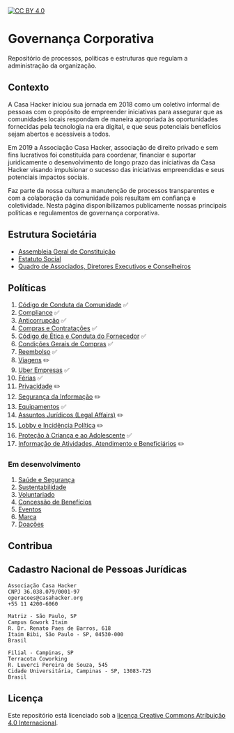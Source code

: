 [![CC BY 4.0][cc-by-shield]][cc-by]

# Governança Corporativa
Repositório de processos, políticas e estruturas que regulam a administração da organização.

## Contexto
A Casa Hacker iniciou sua jornada em 2018 como um coletivo informal de pessoas com o propósito de empreender iniciativas para assegurar que as comunidades locais respondam de maneira apropriada às oportunidades fornecidas pela tecnologia na era digital, e que seus potenciais benefícios sejam abertos e acessíveis a todos.

Em 2019 a Associação Casa Hacker, associação de direito privado e sem fins lucrativos foi constituída para coordenar, financiar e suportar juridicamente o desenvolvimento de longo prazo das iniciativas da Casa Hacker visando impulsionar o sucesso das iniciativas empreendidas e seus potenciais impactos sociais.

Faz parte da nossa cultura a manutenção de processos transparentes e com a colaboração da comunidade pois resultam em confiança e coletividade. Nesta página disponibilizamos publicamente nossas principais políticas e regulamentos de governança corporativa.

## Estrutura Societária
- [Assembleia Geral de Constituição](#)
- [Estatuto Social](#)
- [Quadro de Associados, Diretores Executivos e Conselheiros](QUADRO-SOCIETÁRIO.md)

## Políticas
1. [Código de Conduta da Comunidade](CODE_OF_CONDUCT.md) :white_check_mark:
1. [Compliance](compliance.md) :white_check_mark:
1. [Anticorrupção](manual-anticorrupcao.md) :white_check_mark:
1. [Compras e Contratações](compras.md) :white_check_mark:
1. [Código de Ética e Conduta do Fornecedor](codigo-de-etica-e-conduta-do-fornecedor.md) :white_check_mark:
1. [Condições Gerais de Compras](condicoes-gerais-de-compras.md) :white_check_mark:
1. [Reembolso](reembolso.md) :white_check_mark:
1. [Viagens](#) :pencil2:
1. [Uber Empresas](#) :white_check_mark:
1. [Férias](ferias.md) :white_check_mark:
1. [Privacidade](#) :pencil2:
1. [Segurança da Informação](#) :pencil2:
1. [Equipamentos](equipamentos.md) :white_check_mark:
1. [Assuntos Jurídicos (Legal Affairs)](#) :pencil2:
1. [Lobby e Incidência Política](#) :pencil2:
1. [Proteção à Criança e ao Adolescente](protecao-a-criança-e-ao-adolescente.md) :white_check_mark:
1. [Informação de Atividades, Atendimento e Beneficiários](#) :pencil2:

### Em desenvolvimento
1. [Saúde e Segurança](#)
1. [Sustentabilidade](#)
1. [Voluntariado](#)
1. [Concessão de Benefícios](#)
1. [Eventos](#)
1. [Marca](#)
1. [Doações](#)

## Contribua

## Cadastro Nacional de Pessoas Jurídicas
```
Associação Casa Hacker
CNPJ 36.038.079/0001-97
operacoes@casahacker.org
+55 11 4200-6060

Matriz - São Paulo, SP
Campus Gowork Itaim
R. Dr. Renato Paes de Barros, 618
Itaim Bibi, São Paulo - SP, 04530-000
Brasil

Filial - Campinas, SP
Terracota Coworking
R. Luverci Pereira de Souza, 545
Cidade Universitária, Campinas - SP, 13083-725
Brasil
```
## Licença

Este repositório está licenciado sob a [licença Creative Commons Atribuição 4.0 Internacional][cc-by].

[cc-by]: https://creativecommons.org/licenses/by/4.0/deed.pt_BR
[cc-by-image]: https://i.creativecommons.org/l/by/4.0/88x31.png
[cc-by-shield]: https://img.shields.io/badge/License-CC%20BY%204.0-lightgrey.svg
